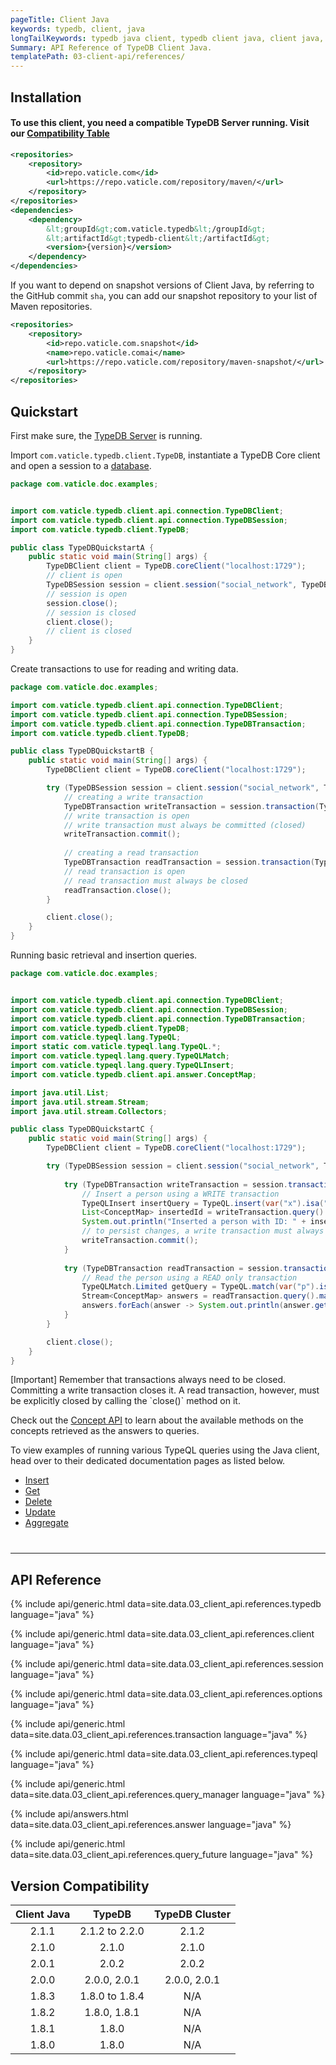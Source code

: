 ```yaml
---
pageTitle: Client Java
keywords: typedb, client, java
longTailKeywords: typedb java client, typedb client java, client java, java client
Summary: API Reference of TypeDB Client Java.
templatePath: 03-client-api/references/
---
```


## Installation

#### To use this client, you need a compatible TypeDB Server running. Visit our [Compatibility Table](#dependencies)

```xml
<repositories>
    <repository>
        <id>repo.vaticle.com</id>
        <url>https://repo.vaticle.com/repository/maven/</url>
    </repository>
</repositories>
<dependencies>
    <dependency>
        &lt;groupId&gt;com.vaticle.typedb&lt;/groupId&gt;
        &lt;artifactId&gt;typedb-client&lt;/artifactId&gt;
        <version>{version}</version>
    </dependency>
</dependencies>
```

If you want to depend on snapshot versions of Client Java, by referring to the GitHub commit `sha`, you can add our snapshot repository to your list of Maven repositories.

```xml
<repositories>
    <repository>
        <id>repo.vaticle.com.snapshot</id>
        <name>repo.vaticle.comai</name>
        <url>https://repo.vaticle.com/repository/maven-snapshot/</url>
    </repository>
</repositories>
```

## Quickstart
First make sure, the [TypeDB Server](/docs/running-typedb/install-and-run#start-the-typedb-server) is running.

Import `com.vaticle.typedb.client.TypeDB`, instantiate a TypeDB Core client and open a session to a [database](../06-management/01-database.md).

<!-- test-example TypeDBQuickstartA.java -->
```java
package com.vaticle.doc.examples;


import com.vaticle.typedb.client.api.connection.TypeDBClient;
import com.vaticle.typedb.client.api.connection.TypeDBSession;
import com.vaticle.typedb.client.TypeDB;

public class TypeDBQuickstartA {
    public static void main(String[] args) {
        TypeDBClient client = TypeDB.coreClient("localhost:1729");
        // client is open
        TypeDBSession session = client.session("social_network", TypeDBSession.Type.DATA);
        // session is open
        session.close();
        // session is closed
        client.close();
        // client is closed
    }
}
```

Create transactions to use for reading and writing data.

<!-- test-example TypeDBQuickstartB.java -->
```java
package com.vaticle.doc.examples;

import com.vaticle.typedb.client.api.connection.TypeDBClient;
import com.vaticle.typedb.client.api.connection.TypeDBSession;
import com.vaticle.typedb.client.api.connection.TypeDBTransaction;
import com.vaticle.typedb.client.TypeDB;

public class TypeDBQuickstartB {
    public static void main(String[] args) {
        TypeDBClient client = TypeDB.coreClient("localhost:1729");

        try (TypeDBSession session = client.session("social_network", TypeDBSession.Type.DATA)) {
            // creating a write transaction
            TypeDBTransaction writeTransaction = session.transaction(TypeDBTransaction.Type.WRITE);
            // write transaction is open
            // write transaction must always be committed (closed)
            writeTransaction.commit();
    
            // creating a read transaction
            TypeDBTransaction readTransaction = session.transaction(TypeDBTransaction.Type.READ);
            // read transaction is open
            // read transaction must always be closed
            readTransaction.close();
        }

        client.close();
    }
}
```

Running basic retrieval and insertion queries.

<!-- test-example TypeDBQuickstartC.java -->
```java
package com.vaticle.doc.examples;


import com.vaticle.typedb.client.api.connection.TypeDBClient;
import com.vaticle.typedb.client.api.connection.TypeDBSession;
import com.vaticle.typedb.client.api.connection.TypeDBTransaction;
import com.vaticle.typedb.client.TypeDB;
import com.vaticle.typeql.lang.TypeQL;
import static com.vaticle.typeql.lang.TypeQL.*;
import com.vaticle.typeql.lang.query.TypeQLMatch;
import com.vaticle.typeql.lang.query.TypeQLInsert;
import com.vaticle.typedb.client.api.answer.ConceptMap;

import java.util.List;
import java.util.stream.Stream;
import java.util.stream.Collectors;

public class TypeDBQuickstartC {
    public static void main(String[] args) {
        TypeDBClient client = TypeDB.coreClient("localhost:1729");

        try (TypeDBSession session = client.session("social_network", TypeDBSession.Type.DATA)) {
            
            try (TypeDBTransaction writeTransaction = session.transaction(TypeDBTransaction.Type.WRITE)) {
                // Insert a person using a WRITE transaction
                TypeQLInsert insertQuery = TypeQL.insert(var("x").isa("person").has("email", "x@email.com"));
                List<ConceptMap> insertedId = writeTransaction.query().insert(insertQuery).collect(Collectors.toList());
                System.out.println("Inserted a person with ID: " + insertedId.get(0).get("x").asThing().getIID());
                // to persist changes, a write transaction must always be committed (closed)
                writeTransaction.commit();
            }
            
            try (TypeDBTransaction readTransaction = session.transaction(TypeDBTransaction.Type.READ)) {
                // Read the person using a READ only transaction
                TypeQLMatch.Limited getQuery = TypeQL.match(var("p").isa("person")).get("p").limit(10);
                Stream<ConceptMap> answers = readTransaction.query().match(getQuery);
                answers.forEach(answer -> System.out.println(answer.get("p").asThing().getIID()));
            }
        }

        client.close();
    }
}

```
<div class="note">
[Important]
Remember that transactions always need to be closed. Committing a write transaction closes it. A read transaction, however, must be explicitly closed by calling the `close()` method on it.
</div>

Check out the [Concept API](../04-concept-api/00-overview.md) to learn about the available methods on the concepts retrieved as the answers to queries.

To view examples of running various TypeQL queries using the Java client, head over to their dedicated documentation pages as listed below.

- [Insert](../11-query/03-insert-query.md)
- [Get](../11-query/02-get-query.md)
- [Delete](../11-query/04-delete-query.md)
- [Update](../11-query/05-update-query.md)
- [Aggregate](../11-query/06-aggregate-query.md)

<hr style="margin-top: 40px;" />

## API Reference

{% include api/generic.html data=site.data.03_client_api.references.typedb language="java" %}

{% include api/generic.html data=site.data.03_client_api.references.client language="java" %}

{% include api/generic.html data=site.data.03_client_api.references.session language="java" %}

{% include api/generic.html data=site.data.03_client_api.references.options language="java" %}

{% include api/generic.html data=site.data.03_client_api.references.transaction language="java" %}

{% include api/generic.html data=site.data.03_client_api.references.typeql language="java" %}

{% include api/generic.html data=site.data.03_client_api.references.query_manager language="java" %}

{% include api/answers.html data=site.data.03_client_api.references.answer language="java" %}

{% include api/generic.html data=site.data.03_client_api.references.query_future language="java" %}


## Version Compatibility

| Client Java | TypeDB           | TypeDB Cluster |
| :---------: | :---------------:| :------------: |
| 2.1.1       | 2.1.2 to 2.2.0   | 2.1.2          |
| 2.1.0       | 2.1.0            | 2.1.0          |
| 2.0.1       | 2.0.2            | 2.0.2          |
| 2.0.0       | 2.0.0, 2.0.1     | 2.0.0, 2.0.1   |
| 1.8.3       | 1.8.0 to 1.8.4   | N/A            |
| 1.8.2       | 1.8.0, 1.8.1     | N/A            |
| 1.8.1       | 1.8.0            | N/A            |
| 1.8.0       | 1.8.0            | N/A            |
